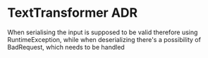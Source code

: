 # TextTransformer ADR

When serialising the input is supposed to be valid therefore using RuntimeException, while when deserializing there's a
possibility of BadRequest, which needs to be handled